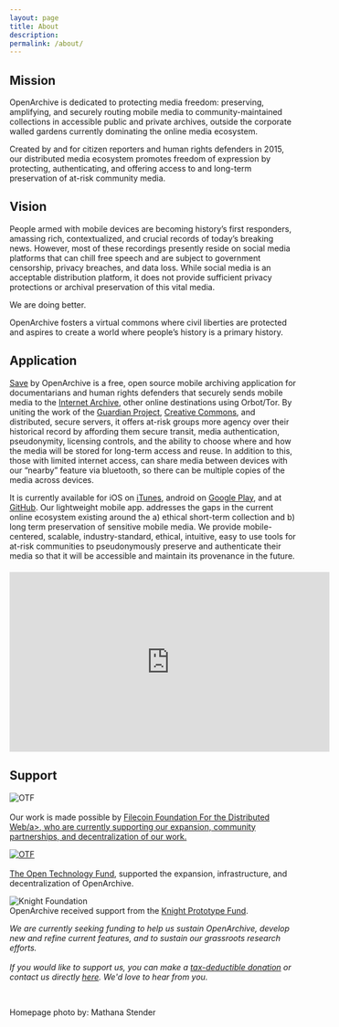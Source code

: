 ```yaml
---
layout: page
title: About
description:
permalink: /about/
---
```


<h2 style="text-align: left;">Mission</h2>

<p>OpenArchive is dedicated to protecting media freedom: preserving, amplifying, and securely routing mobile media to community-maintained collections in accessible public and private archives, outside the corporate walled gardens currently dominating the online media ecosystem.</p>
<p>Created by and for citizen reporters and human rights defenders in 2015, our distributed media ecosystem promotes freedom of expression by protecting, authenticating, and offering access to and long-term preservation of at-risk community media.</p>
<p>
  </p>

<h2 style="text-align: left;">Vision</h2>
<p>People armed with mobile devices are becoming history’s first responders, amassing rich, contextualized, and crucial records of today’s breaking news. However, most of these recordings presently reside on social media platforms that can chill free speech and are subject to government censorship, privacy breaches, and data loss. While social media is an acceptable distribution platform, it does not provide sufficient privacy protections or archival preservation of this vital media.</p>

<p>We are doing better.</p>

<p>OpenArchive fosters a virtual commons where civil liberties are protected and aspires to create a world where people’s history is a primary history.</p>

<p>
  </p>
<h2 style="text-align: left;">Application</h2>
<p><a target="_blank" href="https://open-archive.org/save/"> <span class="appName">Save</span></a> by OpenArchive is a free, open source mobile archiving application for documentarians and human rights defenders that securely sends mobile media to the <a href="https://archive.org/">Internet Archive</a>, other online destinations using Orbot/Tor. By uniting the work of the <a href="http://guardianproject.info/">Guardian Project</a>, <a href="https://creativecommons.org/">Creative Commons</a>, and distributed, secure servers, it offers at-risk groups more agency over their historical record by affording them secure transit, media authentication, pseudonymity, licensing controls, and the ability to choose where and how the media will be stored for long-term access and reuse. In addition to this, those with limited internet access, can share media between devices with our “nearby” feature via bluetooth, so there can be multiple copies of the media across devices.</p>
<p>It is currently available for iOS on <a href="https://apps.apple.com/us/app/save-by-openarchive/id1462212414">iTunes</a>, android on <a href="http://bit.ly/29ewnaD">Google Play</a>, and at <a href="http://bit.ly/29jDPDo">GitHub</a>. Our lightweight mobile app. addresses the gaps in the current online ecosystem existing around the a) ethical short-term collection and b) long term preservation of sensitive mobile media. We provide mobile-centered, scalable, industry-standard, ethical, intuitive, easy to use tools for at-risk communities to pseudonymously preserve and authenticate their media so that it will be accessible and maintain its provenance in the future.

<div style="text-align: center; margin: 20px 0px 20px 0px;">
<div class="youtube-wrapper" style="padding-top: 0;">
  <iframe width="560" height="315" src="https://www.youtube.com/embed/z5Wq73HHgCY" frameborder="0" allow="accelerometer; autoplay; clipboard-write; encrypted-media; gyroscope; picture-in-picture" allowfullscreen></iframe>
</div>
  </div>

<h2 style="text-align: left;">Support</h2>
<p><img src="{{ '/images/Logo_FFDW.jpeg' | prepend: site.baseurl }}" alt="OTF" />
 <br>
<br>Our work is made possible by <a href="https://ffdweb.org/" target="_blank">Filecoin Foundation For the Distributed Web/a>, who are currently supporting our expansion, community partnerships, and decentralization of our work.</p>
<p><img src="{{ '/images/Logo_OTF.jpeg' | prepend: site.baseurl }}" alt="OTF" />
 <br>
<br><a href="https://www.opentech.fund/" target="_blank">The Open Technology Fund</a>, supported the expansion, infrastructure, and decentralization of OpenArchive.</p>
<p><img src="{{ '/images/Logo_Knight.jpeg' | prepend: site.baseurl }}" alt="Knight Foundation" />
<br>OpenArchive received support from the <a href="https://knightfoundation.org/prototype/" target="_blank">Knight Prototype Fund</a>.</p>
<p class="textTeal"><i>We are currently seeking funding to help us sustain OpenArchive, develop new and refine current features, and to sustain our grassroots research efforts.
  <br>
  <br>If you would like to support us, you can make a <a href="https://www.paypal.com/cgi-bin/webscr?cmd=_s-xclick&hosted_button_id=MA7ZZG3DJL97E&source=url">tax-deductible donation</a> or contact us directly <a href="/contact">here</a>. We'd love to hear from you.</i></p>
   <br>
   <p>Homepage photo by: Mathana Stender</p>
